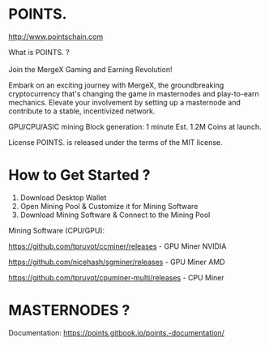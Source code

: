 # POINTS.

http://www.pointschain.com

What is POINTS. ? <br><br>
Join the MergeX Gaming and Earning Revolution!

Embark on an exciting journey with MergeX, the groundbreaking cryptocurrency that's changing the game in masternodes and play-to-earn mechanics.
Elevate your involvement by setting up a masternode and contribute to a stable, incentivized network.

GPU/CPU/ASIC mining
Block generation: 1 minute
Est. 1.2M Coins at launch.

License
POINTS. is released under the terms of the MIT license.


# How to Get Started ?

1. Download Desktop Wallet
2. Open Mining Pool & Customize it for Mining Software
3. Download Mining Software & Connect to the Mining Pool


Mining Software (CPU/GPU):

https://github.com/tpruvot/ccminer/releases - GPU Miner NVIDIA

https://github.com/nicehash/sgminer/releases - GPU Miner AMD

https://github.com/tpruvot/cpuminer-multi/releases  - CPU Miner

# MASTERNODES ?

Documentation: https://points.gitbook.io/points.-documentation/
